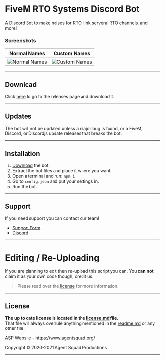# FiveM RTO Systems Discord Bot
A Discord Bot to make noises for RTO, link serveral RTO channels, and more!

### Screenshots

|Normal Names|Custom Names|
|:-:|:-:|
|![Normal Names](https://agentsquad.org/img/showcase/)|![Custom Names](https://agentsquad.org/img/showcase/)|

--------

## Download

Click [here](https://github.com/Agent-Squad-Productions/fivemstatusbot/releases) to go to the releases page and download it.

--------

## Updates

The bot will not be updated unless a major bug is found, or a FiveM, Discord, or Discordjs update releases that breaks the bot.

--------

## Installation

1. [Download](https://github.com/Agent-Squad-Productions/fivemstatusbot/releases) the bot.
2. Extract the bot files and place it where you want.
3. Open a terminal and run: `npm i`
4. Go to `config.json` and put your settings in.
5. Run the bot.

--------

## Support
If you need support you can contact our team!

- [Support Form](https://billing.agentsquad.org/submitticket.php)
- [Discord](https://discord.agentsquad.org)


--------

# Editing / Re-Uploading

If you are planning to edit then re-upload this script you can. You **can not** claim it as your own code though, credit us.
> Please read over the [license](LICENSE.md) for more information.

--------

## License
**The up to date license is located in the [license.md](LICENSE.md) file.**<br>
That file will always overrule anything mentioned in the [readme.md](README.md) or any other file.


ASP Website - https://www.agentsquad.org/

Copyright © 2020-2021 Agent Squad Productions

----
